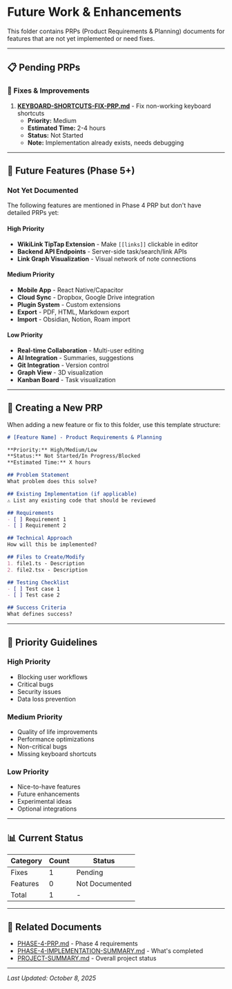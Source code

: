 # Future Work & Enhancements

This folder contains PRPs (Product Requirements & Planning) documents for features that are not yet implemented or need fixes.

---

## 📋 Pending PRPs

### 🔧 Fixes & Improvements
1. **[KEYBOARD-SHORTCUTS-FIX-PRP.md](./KEYBOARD-SHORTCUTS-FIX-PRP.md)** - Fix non-working keyboard shortcuts
   - **Priority:** Medium
   - **Estimated Time:** 2-4 hours
   - **Status:** Not Started
   - **Note:** Implementation already exists, needs debugging

---

## 🚀 Future Features (Phase 5+)

### Not Yet Documented
The following features are mentioned in Phase 4 PRP but don't have detailed PRPs yet:

#### High Priority
- **WikiLink TipTap Extension** - Make `[[links]]` clickable in editor
- **Backend API Endpoints** - Server-side task/search/link APIs
- **Link Graph Visualization** - Visual network of note connections

#### Medium Priority
- **Mobile App** - React Native/Capacitor
- **Cloud Sync** - Dropbox, Google Drive integration
- **Plugin System** - Custom extensions
- **Export** - PDF, HTML, Markdown export
- **Import** - Obsidian, Notion, Roam import

#### Low Priority
- **Real-time Collaboration** - Multi-user editing
- **AI Integration** - Summaries, suggestions
- **Git Integration** - Version control
- **Graph View** - 3D visualization
- **Kanban Board** - Task visualization

---

## 📝 Creating a New PRP

When adding a new feature or fix to this folder, use this template structure:

```markdown
# [Feature Name] - Product Requirements & Planning

**Priority:** High/Medium/Low
**Status:** Not Started/In Progress/Blocked
**Estimated Time:** X hours

## Problem Statement
What problem does this solve?

## Existing Implementation (if applicable)
⚠️ List any existing code that should be reviewed

## Requirements
- [ ] Requirement 1
- [ ] Requirement 2

## Technical Approach
How will this be implemented?

## Files to Create/Modify
1. file1.ts - Description
2. file2.tsx - Description

## Testing Checklist
- [ ] Test case 1
- [ ] Test case 2

## Success Criteria
What defines success?
```

---

## 🎯 Priority Guidelines

### High Priority
- Blocking user workflows
- Critical bugs
- Security issues
- Data loss prevention

### Medium Priority
- Quality of life improvements
- Performance optimizations
- Non-critical bugs
- Missing keyboard shortcuts

### Low Priority
- Nice-to-have features
- Future enhancements
- Experimental ideas
- Optional integrations

---

## 📊 Current Status

| Category | Count | Status |
|----------|-------|--------|
| Fixes | 1 | Pending |
| Features | 0 | Not Documented |
| Total | 1 | - |

---

## 🔗 Related Documents

- [PHASE-4-PRP.md](../PHASE-4-PRP.md) - Phase 4 requirements
- [PHASE-4-IMPLEMENTATION-SUMMARY.md](../PHASE-4-IMPLEMENTATION-SUMMARY.md) - What's completed
- [PROJECT-SUMMARY.md](../PROJECT-SUMMARY.md) - Overall project status

---

*Last Updated: October 8, 2025*
